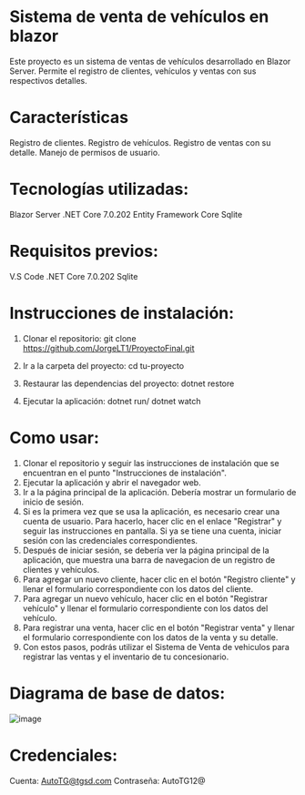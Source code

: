 # Sistema de venta de vehículos en blazor

Este proyecto es un sistema de ventas de vehículos desarrollado en Blazor Server. Permite el registro de clientes, vehículos y ventas con sus respectivos detalles.

# Características
Registro de clientes.
Registro de vehículos.
Registro de ventas con su detalle.
Manejo de permisos de usuario.

# Tecnologías utilizadas:
Blazor Server
.NET Core 7.0.202
Entity Framework Core
Sqlite

# Requisitos previos:
V.S Code
.NET Core 7.0.202
Sqlite

# Instrucciones de instalación:
1. Clonar el repositorio:
     git clone https://github.com/JorgeLT1/ProyectoFinal.git
 
2. Ir a la carpeta del proyecto:
     cd tu-proyecto
 
3. Restaurar las dependencias del proyecto:
     dotnet restore
4. Ejecutar la aplicación:
     dotnet run/ dotnet watch


# Como usar:

1. Clonar el repositorio y seguir las instrucciones de instalación que se encuentran en el punto "Instrucciones de instalación".
2. Ejecutar la aplicación y abrir el navegador web.
3. Ir a la página principal de la aplicación. Debería mostrar un formulario de inicio de sesión.
4. Si es la primera vez que se usa la aplicación, es necesario crear una cuenta de usuario. Para hacerlo, hacer clic en el enlace "Registrar" y seguir las instrucciones en pantalla. Si ya se tiene una cuenta, iniciar sesión con las credenciales correspondientes.
5. Después de iniciar sesión, se debería ver la página principal de la aplicación, que muestra una barra de navegacion de un registro de clientes y vehículos.
6. Para agregar un nuevo cliente, hacer clic en el botón "Registro cliente" y llenar el formulario correspondiente con los datos del cliente.
7. Para agregar un nuevo vehículo, hacer clic en el botón "Registrar vehículo" y llenar el formulario correspondiente con los datos del vehículo.
8. Para registrar una venta, hacer clic en el botón "Registrar venta" y llenar el formulario correspondiente con los datos de la venta y su detalle.
9. Con estos pasos, podrás utilizar el Sistema de Venta de vehiculos para registrar las ventas y el inventario de tu concesionario.

# Diagrama de base de datos:

![image](https://user-images.githubusercontent.com/107946797/230840430-d860b1e0-b0a0-4901-98de-623601468069.png)

# Credenciales:
Cuenta: AutoTG@tgsd.com
Contraseña: AutoTG12@
